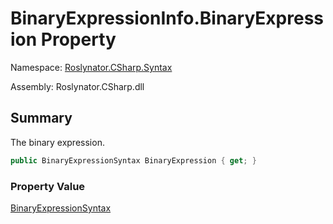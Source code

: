 # BinaryExpressionInfo\.BinaryExpression Property

Namespace: [Roslynator.CSharp.Syntax](../../README.md)

Assembly: Roslynator\.CSharp\.dll

## Summary

The binary expression\.

```csharp
public BinaryExpressionSyntax BinaryExpression { get; }
```

### Property Value

[BinaryExpressionSyntax](https://docs.microsoft.com/en-us/dotnet/api/microsoft.codeanalysis.csharp.syntax.binaryexpressionsyntax)

